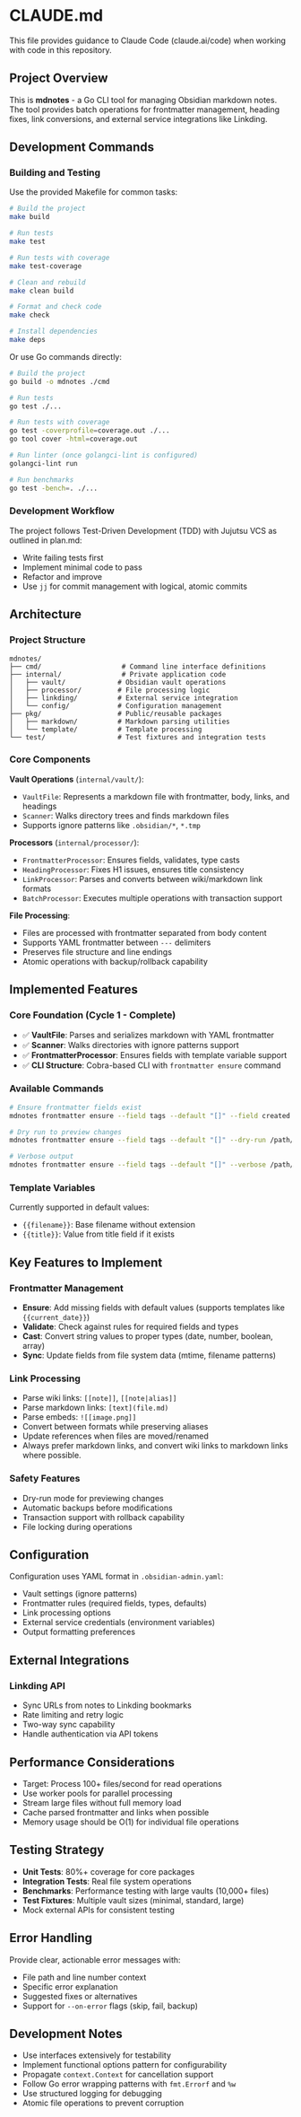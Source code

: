 # CLAUDE.md

This file provides guidance to Claude Code (claude.ai/code) when working with code in this repository.

## Project Overview

This is **mdnotes** - a Go CLI tool for managing Obsidian markdown notes. The tool provides batch operations for frontmatter management, heading fixes, link conversions, and external service integrations like Linkding.

## Development Commands

### Building and Testing

Use the provided Makefile for common tasks:

```bash
# Build the project
make build

# Run tests
make test

# Run tests with coverage
make test-coverage

# Clean and rebuild
make clean build

# Format and check code
make check

# Install dependencies
make deps
```

Or use Go commands directly:

```bash
# Build the project
go build -o mdnotes ./cmd

# Run tests
go test ./...

# Run tests with coverage
go test -coverprofile=coverage.out ./...
go tool cover -html=coverage.out

# Run linter (once golangci-lint is configured)
golangci-lint run

# Run benchmarks
go test -bench=. ./...
```

### Development Workflow

The project follows Test-Driven Development (TDD) with Jujutsu VCS as outlined in plan.md:

- Write failing tests first
- Implement minimal code to pass
- Refactor and improve
- Use `jj` for commit management with logical, atomic commits

## Architecture

### Project Structure

```
mdnotes/
├── cmd/                    # Command line interface definitions
├── internal/               # Private application code
│   ├── vault/             # Obsidian vault operations
│   ├── processor/         # File processing logic
│   ├── linkding/          # External service integration
│   └── config/            # Configuration management
├── pkg/                   # Public/reusable packages
│   ├── markdown/          # Markdown parsing utilities
│   └── template/          # Template processing
└── test/                  # Test fixtures and integration tests
```

### Core Components

**Vault Operations** (`internal/vault/`):

- `VaultFile`: Represents a markdown file with frontmatter, body, links, and headings
- `Scanner`: Walks directory trees and finds markdown files
- Supports ignore patterns like `.obsidian/*`, `*.tmp`

**Processors** (`internal/processor/`):

- `FrontmatterProcessor`: Ensures fields, validates, type casts
- `HeadingProcessor`: Fixes H1 issues, ensures title consistency
- `LinkProcessor`: Parses and converts between wiki/markdown link formats
- `BatchProcessor`: Executes multiple operations with transaction support

**File Processing**:

- Files are processed with frontmatter separated from body content
- Supports YAML frontmatter between `---` delimiters
- Preserves file structure and line endings
- Atomic operations with backup/rollback capability

## Implemented Features

### Core Foundation (Cycle 1 - Complete)
- ✅ **VaultFile**: Parses and serializes markdown with YAML frontmatter
- ✅ **Scanner**: Walks directories with ignore patterns support  
- ✅ **FrontmatterProcessor**: Ensures fields with template variable support
- ✅ **CLI Structure**: Cobra-based CLI with `frontmatter ensure` command

### Available Commands
```bash
# Ensure frontmatter fields exist
mdnotes frontmatter ensure --field tags --default "[]" --field created --default "{{filename}}" /path/to/vault

# Dry run to preview changes
mdnotes frontmatter ensure --field tags --default "[]" --dry-run /path/to/vault

# Verbose output
mdnotes frontmatter ensure --field tags --default "[]" --verbose /path/to/vault
```

### Template Variables
Currently supported in default values:
- `{{filename}}`: Base filename without extension  
- `{{title}}`: Value from title field if it exists

## Key Features to Implement

### Frontmatter Management

- **Ensure**: Add missing fields with default values (supports templates like `{{current_date}}`)
- **Validate**: Check against rules for required fields and types
- **Cast**: Convert string values to proper types (date, number, boolean, array)
- **Sync**: Update fields from file system data (mtime, filename patterns)

### Link Processing

- Parse wiki links: `[[note]]`, `[[note|alias]]`
- Parse markdown links: `[text](file.md)`
- Parse embeds: `![[image.png]]`
- Convert between formats while preserving aliases
- Update references when files are moved/renamed
- Always prefer markdown links, and convert wiki links to markdown links where possible.

### Safety Features

- Dry-run mode for previewing changes
- Automatic backups before modifications
- Transaction support with rollback capability
- File locking during operations

## Configuration

Configuration uses YAML format in `.obsidian-admin.yaml`:

- Vault settings (ignore patterns)
- Frontmatter rules (required fields, types, defaults)
- Link processing options
- External service credentials (environment variables)
- Output formatting preferences

## External Integrations

### Linkding API

- Sync URLs from notes to Linkding bookmarks
- Rate limiting and retry logic
- Two-way sync capability
- Handle authentication via API tokens

## Performance Considerations

- Target: Process 100+ files/second for read operations
- Use worker pools for parallel processing
- Stream large files without full memory load
- Cache parsed frontmatter and links when possible
- Memory usage should be O(1) for individual file operations

## Testing Strategy

- **Unit Tests**: 80%+ coverage for core packages
- **Integration Tests**: Real file system operations
- **Benchmarks**: Performance testing with large vaults (10,000+ files)
- **Test Fixtures**: Multiple vault sizes (minimal, standard, large)
- Mock external APIs for consistent testing

## Error Handling

Provide clear, actionable error messages with:

- File path and line number context
- Specific error explanation
- Suggested fixes or alternatives
- Support for `--on-error` flags (skip, fail, backup)

## Development Notes

- Use interfaces extensively for testability
- Implement functional options pattern for configurability
- Propagate `context.Context` for cancellation support
- Follow Go error wrapping patterns with `fmt.Errorf` and `%w`
- Use structured logging for debugging
- Atomic file operations to prevent corruption

